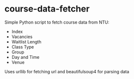 # course-data-fetcher
Simple Python script to fetch course data from NTU:
* Index
* Vacancies
* Waitlist Length
* Class Type
* Group
* Day and Time
* Venue

Uses urllib for fetching url and beautifulsoup4 for parsing data 
